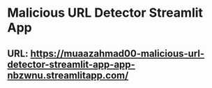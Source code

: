 # Malicious URL Detector Streamlit App

## URL: https://muaazahmad00-malicious-url-detector-streamlit-app-app-nbzwnu.streamlitapp.com/